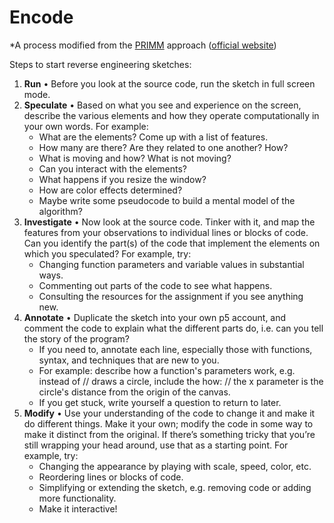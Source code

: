 # Encode

*A process modified from the
[PRIMM](https://www.raspberrypi.org/blog/primm-talk-in-programming-lessons-research-seminar/)
approach ([official website](https://primmportal.com/))

Steps to start reverse engineering sketches:

1. **Run** • Before you look at the source code, run the sketch in full screen
   mode.
2. **Speculate** • Based on what you see and experience on the screen, describe
   the various elements and how they operate computationally in your own words.
   For example:
    - What are the elements? Come up with a list of features.
    - How many are there? Are they related to one another? How?
    - What is moving and how? What is not moving?
    - Can you interact with the elements?
    - What happens if you resize the window?
    - How are color effects determined?
    - Maybe write some pseudocode to build a mental model of the algorithm?
3. **Investigate** • Now look at the source code. Tinker with it, and map the
   features from your observations to individual lines or blocks of code. Can
   you identify the part(s) of the code that implement the elements on which you
   speculated? For example, try:
    - Changing function parameters and variable values in substantial ways.
    - Commenting out parts of the code to see what happens.
    - Consulting the resources for the assignment if you see anything new.
4. **Annotate** • Duplicate the sketch into your own p5 account, and comment the
   code to explain what the different parts do, i.e. can you tell the story of
   the program?
    - If you need to, annotate each line, especially those with functions,
      syntax, and techniques that are new to you.
    - For example: describe how a function's parameters work, e.g. instead of //
      draws a circle, include the how: // the x parameter is the circle's
      distance from the origin of the canvas.
    - If you get stuck, write yourself a question to return to later.
5. **Modify** • Use your understanding of the code to change it and make it do
   different things. Make it your own; modify the code in some way to make it
   distinct from the original. If there’s something tricky that you’re still
   wrapping your head around, use that as a starting point. For example, try:
    - Changing the appearance by playing with scale, speed, color, etc.
    - Reordering lines or blocks of code.
    - Simplifying or extending the sketch, e.g. removing code or adding more
      functionality.
    - Make it interactive!
